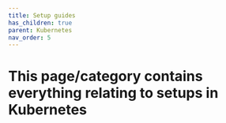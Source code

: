```yaml
---
title: Setup guides
has_children: true
parent: Kubernetes
nav_order: 5
---
```


# This page/category contains everything relating to setups in Kubernetes 
